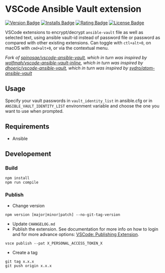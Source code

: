 # VSCode Ansible Vault extension

[![Version Badge](https://img.shields.io/vscode-marketplace/v/florianlaunay.ansible-vault.svg?style=flat-square&label=marketplace)](https://marketplace.visualstudio.com/items?itemName=florianlaunay.ansible-vault)
[![Installs Badge](https://img.shields.io/vscode-marketplace/i/florianlaunay.ansible-vault.svg?style=flat-square)](https://marketplace.visualstudio.com/items?itemName=florianlaunay.ansible-vault)
[![Rating Badge](https://img.shields.io/vscode-marketplace/r/florianlaunay.ansible-vault.svg?style=flat-square)](https://marketplace.visualstudio.com/items?itemName=florianlaunay.ansible-vault)
[![License Badge](https://img.shields.io/badge/License-MPL%202.0-blue.svg?style=flat-square)](https://www.mozilla.org/en-US/MPL/2.0/)

VSCode extensions to encrypt/decrypt `ansible-vault` file as well as selected text, using ansible vault-id instead of password file or password as compared with other existing extensions. Can toggle with <kbd>`ctl+alt+0`</kbd>, on macOS with <kbd>`cmd+alt+0`</kbd>, or via the contextual menu.

_Fork of [spinosae/vscode-ansible-vault](https://github.com/spinosae/vscode-ansible-vault), which in turn was inspired by [wolfmah/vscode-ansible-vault-inline](https://gitlab.com/wolfmah/vscode-ansible-vault-inline), which in turn was inspired by [dhoeric/vscode-ansible-vault](https://github.com/dhoeric/vscode-ansible-vault), which in turn was inspired by [sydro/atom-ansible-vault](https://github.com/sydro/atom-ansible-vault)_


## Usage

Specify your vault passwords in `vault_identity_list` in ansible.cfg or in `ANSIBLE_VAULT_IDENTITY_LIST` environment variable and choose the one you want to use when prompted.

## Requirements

- Ansible

## Developement

### Build

```
npm install
npm run compile
```

### Publish

* Change version
```
npm version [major|minor|patch] --no-git-tag-version
```
* Update `CHANGELOG.md`
* Publish the extension. See documentation for more info on how to login and for more advance options: [VSCode: Publishing Extension](https://code.visualstudio.com/api/working-with-extensions/publishing-extension).
```
vsce publish --pat X_PERSONAL_ACCESS_TOKEN_X
```
* Create a tag
```
git tag x.x.x
git push origin x.x.x
```
